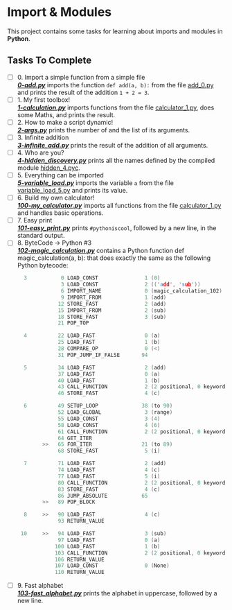 # Import & Modules

This project contains some tasks for learning about imports and modules in **Python**.

## Tasks To Complete

+ [ ] 0\. Import a simple function from a simple file <br/>_**[0-add.py](0-add.py)**_  imports the function `def add(a, b):` from the file [add_0.py](add_0.py) and prints the result of the addition `1 + 2 = 3`.
+ [ ] 1\. My first toolbox! <br/>_**[1-calculation.py](1-calculation.py)**_ imports functions from the file [calculator_1.py](calculator_1.py), does some Maths, and prints the result.
+ [ ] 2\. How to make a script dynamic! <br/>_**[2-args.py](2-args.py)**_ prints the number of and the list of its arguments.
+ [ ] 3\. Infinite addition <br/>_**[3-infinite_add.py](3-infinite_add.py)**_ prints the result of the addition of all arguments.
+ [ ] 4\. Who are you? <br/>_**[4-hidden_discovery.py](4-hidden_discovery.py)**_ prints all the names defined by the compiled module [hidden_4.pyc](hidden_4.pyc).
+ [ ] 5\. Everything can be imported <br/>_**[5-variable_load.py](5-variable_load.py)**_ imports the variable `a` from the file [variable_load_5.py](variable_load_5.py) and prints its value.
+ [ ] 6\. Build my own calculator! <br/>_**[100-my_calculator.py](100-my_calculator.py)**_ imports all functions from the file [calculator_1.py](calculator_1.py) and handles basic operations.
+ [ ] 7\. Easy print <br/>_**[101-easy_print.py](101-easy_print.py)**_ prints `#pythoniscool`, followed by a new line, in the standard output.
+ [ ] 8\. ByteCode -> Python #3 <br/>_**[102-magic_calculation.py](102-magic_calculation.py)**_ contains a Python function def magic_calculation(a, b): that does exactly the same as the following Python bytecode:
  ```c
    3           0 LOAD_CONST               1 (0)
                3 LOAD_CONST               2 (('add', 'sub'))
                6 IMPORT_NAME              0 (magic_calculation_102)
                9 IMPORT_FROM              1 (add)
               12 STORE_FAST               2 (add)
               15 IMPORT_FROM              2 (sub)
               18 STORE_FAST               3 (sub)
               21 POP_TOP

    4          22 LOAD_FAST                0 (a)
               25 LOAD_FAST                1 (b)
               28 COMPARE_OP               0 (<)
               31 POP_JUMP_IF_FALSE       94

    5          34 LOAD_FAST                2 (add)
               37 LOAD_FAST                0 (a)
               40 LOAD_FAST                1 (b)
               43 CALL_FUNCTION            2 (2 positional, 0 keyword pair)
               46 STORE_FAST               4 (c)

    6          49 SETUP_LOOP              38 (to 90)
               52 LOAD_GLOBAL              3 (range)
               55 LOAD_CONST               3 (4)
               58 LOAD_CONST               4 (6)
               61 CALL_FUNCTION            2 (2 positional, 0 keyword pair)
               64 GET_ITER
          >>   65 FOR_ITER                21 (to 89)
               68 STORE_FAST               5 (i)

    7          71 LOAD_FAST                2 (add)
               74 LOAD_FAST                4 (c)
               77 LOAD_FAST                5 (i)
               80 CALL_FUNCTION            2 (2 positional, 0 keyword pair)
               83 STORE_FAST               4 (c)
               86 JUMP_ABSOLUTE           65
          >>   89 POP_BLOCK

    8     >>   90 LOAD_FAST                4 (c)
               93 RETURN_VALUE

   10     >>   94 LOAD_FAST                3 (sub)
               97 LOAD_FAST                0 (a)
              100 LOAD_FAST                1 (b)
              103 CALL_FUNCTION            2 (2 positional, 0 keyword pair)
              106 RETURN_VALUE
              107 LOAD_CONST               0 (None)
              110 RETURN_VALUE
  ```
+ [ ] 9\. Fast alphabet <br/>_**[103-fast_alphabet.py](103-fast_alphabet.py)**_ prints the alphabet in uppercase, followed by a new line.
